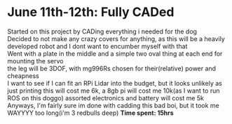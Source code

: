 # June 11th-12th: Fully CADed

Started on this project by CADing everything i needed for the dog<br>
Decided to not make any crazy covers for anything, as this will be a heavily developed robot and I dont want to encumber myself with that<br>
Went with a plate in the middle and a simple two oval thing at each end for mounting the servo<br>
the leg will be 3DOF, with mg996Rs chosen for their(relative) power and cheapness<br>
I want to see if I can fit an RPi Lidar into the budget, but it looks unlikely as just printing this will cost me 6k, a 8gb pi will cost me 10k(as I want to run ROS on this doggo) assorted electronics and battery will cost me 5k<br>
Anyways, I'm fairly sure im done with cadding this bad boi, but it took me WAYYYY too long(i'm 3 redbulls deep)
**Time spent: 15hrs**
